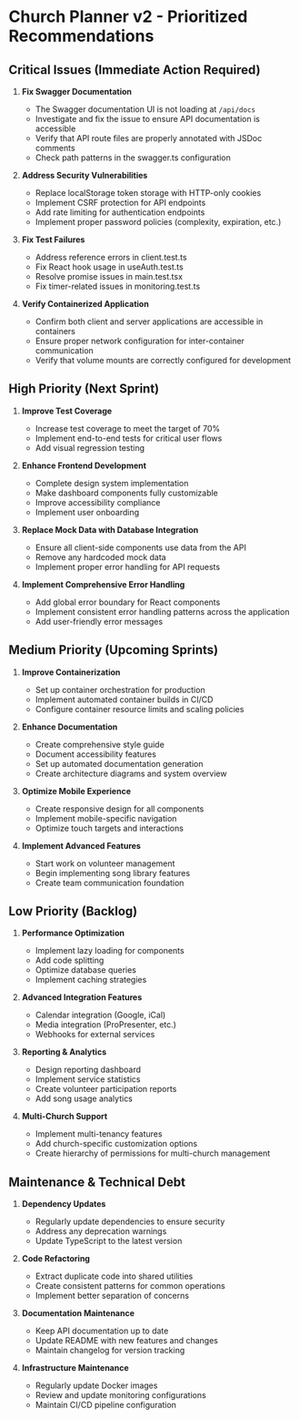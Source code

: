 # Church Planner v2 - Prioritized Recommendations

## Critical Issues (Immediate Action Required)

1. **Fix Swagger Documentation**
   - The Swagger documentation UI is not loading at `/api/docs`
   - Investigate and fix the issue to ensure API documentation is accessible
   - Verify that API route files are properly annotated with JSDoc comments
   - Check path patterns in the swagger.ts configuration

2. **Address Security Vulnerabilities**
   - Replace localStorage token storage with HTTP-only cookies
   - Implement CSRF protection for API endpoints
   - Add rate limiting for authentication endpoints
   - Implement proper password policies (complexity, expiration, etc.)

3. **Fix Test Failures**
   - Address reference errors in client.test.ts
   - Fix React hook usage in useAuth.test.ts
   - Resolve promise issues in main.test.tsx
   - Fix timer-related issues in monitoring.test.ts

4. **Verify Containerized Application**
   - Confirm both client and server applications are accessible in containers
   - Ensure proper network configuration for inter-container communication
   - Verify that volume mounts are correctly configured for development

## High Priority (Next Sprint)

1. **Improve Test Coverage**
   - Increase test coverage to meet the target of 70%
   - Implement end-to-end tests for critical user flows
   - Add visual regression testing

2. **Enhance Frontend Development**
   - Complete design system implementation
   - Make dashboard components fully customizable
   - Improve accessibility compliance
   - Implement user onboarding

3. **Replace Mock Data with Database Integration**
   - Ensure all client-side components use data from the API
   - Remove any hardcoded mock data
   - Implement proper error handling for API requests

4. **Implement Comprehensive Error Handling**
   - Add global error boundary for React components
   - Implement consistent error handling patterns across the application
   - Add user-friendly error messages

## Medium Priority (Upcoming Sprints)

1. **Improve Containerization**
   - Set up container orchestration for production
   - Implement automated container builds in CI/CD
   - Configure container resource limits and scaling policies

2. **Enhance Documentation**
   - Create comprehensive style guide
   - Document accessibility features
   - Set up automated documentation generation
   - Create architecture diagrams and system overview

3. **Optimize Mobile Experience**
   - Create responsive design for all components
   - Implement mobile-specific navigation
   - Optimize touch targets and interactions

4. **Implement Advanced Features**
   - Start work on volunteer management
   - Begin implementing song library features
   - Create team communication foundation

## Low Priority (Backlog)

1. **Performance Optimization**
   - Implement lazy loading for components
   - Add code splitting
   - Optimize database queries
   - Implement caching strategies

2. **Advanced Integration Features**
   - Calendar integration (Google, iCal)
   - Media integration (ProPresenter, etc.)
   - Webhooks for external services

3. **Reporting & Analytics**
   - Design reporting dashboard
   - Implement service statistics
   - Create volunteer participation reports
   - Add song usage analytics

4. **Multi-Church Support**
   - Implement multi-tenancy features
   - Add church-specific customization options
   - Create hierarchy of permissions for multi-church management

## Maintenance & Technical Debt

1. **Dependency Updates**
   - Regularly update dependencies to ensure security
   - Address any deprecation warnings
   - Update TypeScript to the latest version

2. **Code Refactoring**
   - Extract duplicate code into shared utilities
   - Create consistent patterns for common operations
   - Implement better separation of concerns

3. **Documentation Maintenance**
   - Keep API documentation up to date
   - Update README with new features and changes
   - Maintain changelog for version tracking

4. **Infrastructure Maintenance**
   - Regularly update Docker images
   - Review and update monitoring configurations
   - Maintain CI/CD pipeline configuration 